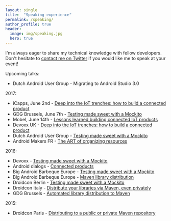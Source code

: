 ```yaml
---
layout: single
title:  "Speaking experience"
permalink: /speaking/
author_profile: true
header:
  image: img/speaking.jpg
  hero: true
---
```

I'm always eager to share my technical knowledge with fellow developers. Don't hesitate to <a href="https://twitter.com/molsjeroen" target="blank">contact me on Twitter</a> if you would like me to speak at your event!

Upcoming talks:

- Dutch Android User Group - Migrating to Android Studio 3.0

2017:

- iCapps, June 2nd - [Deep into the IoT trenches: how to build a connected product]((https://speakerdeck.com/jeroenmols/deep-into-the-iot-trenches-how-to-build-a-connected-product))
- GDG Brussels, June 7th - [Testing made sweet with a Mockito](https://speakerdeck.com/jeroenmols/testing-made-sweet-with-a-mockito-1)
- Mobel, June 14th - [Lessons learned building connected IoT products](https://speakerdeck.com/jeroenmols/deep-into-the-iot-trenches-how-to-build-a-connected-product)
- Devoxx UK - [Deep into the IoT trenches: how to build a connected product](https://speakerdeck.com/jeroenmols/deep-into-the-iot-trenches-how-to-build-a-connected-product)
- Dutch Android User Group - [Testing made sweet with a Mockito](https://speakerdeck.com/jeroenmols/testing-made-sweet-with-a-mockito-1)
- Android Makers FR - [The ART of organizing resources](https://speakerdeck.com/jeroenmols/the-art-of-organizing-resources)

2016:

- Devoxx - [Testing made sweet with a Mockito](https://speakerdeck.com/jeroenmols/testing-made-sweet-with-a-mockito-1)
- Android dialogs - [Connected products](https://www.youtube.com/watch?v=TxFaWXkBo2E)
- Big Android Barbeque Europe - [Testing made sweet with a Mockito](https://speakerdeck.com/jeroenmols/testing-made-sweet-with-a-mockito)
- Big Android Barbeque Europe - [Maven library distribution](https://speakerdeck.com/jeroenmols/distribute-your-libraries-via-maven-even-privately)
- Droidcon Berlin - [Testing made sweet with a Mockito](https://speakerdeck.com/jeroenmols/testing-made-sweet-with-a-mockito)
- Droidcon Italy - [Distribute your libraries via Maven, even privately](https://speakerdeck.com/jeroenmols/distribute-your-libraries-via-maven-even-privately)
- GDG Brussels - [Automated library distribution to Maven](https://speakerdeck.com/jeroenmols/automated-library-distribution-to-maven)

2015:
- Droidcon Paris - [Distributing to a public or private Maven repository](https://speakerdeck.com/jeroenmols/distributing-to-a-public-or-private-maven-repository)
